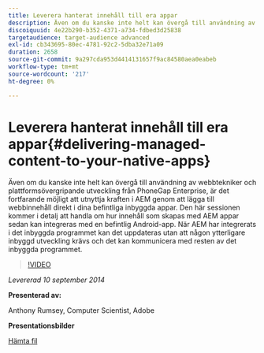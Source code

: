 ```yaml
---
title: Leverera hanterat innehåll till era appar
description: Även om du kanske inte helt kan övergå till användning av webbtekniker och plattformsövergripande utveckling från PhoneGap Enterprise, är det fortfarande möjligt att utnyttja kraften i AEM genom att lägga till webbinnehåll direkt i dina befintliga inbyggda appar. Den här sessionen kommer i detalj att handla om hur innehåll som skapas med AEM appar sedan kan integreras med en befintlig Android-app. När AEM har integrerats i det inbyggda programmet kan det uppdateras utan att någon ytterligare inbyggd utveckling krävs och det kan kommunicera med resten av det inbyggda programmet.
discoiquuid: 4e22b290-b352-4371-a734-fdbed3d25838
targetaudience: target-audience advanced
exl-id: cb343695-80ec-4781-92c2-5dba32e71a09
duration: 2658
source-git-commit: 9a297cda953d4414131657f9ac84580aea0eabeb
workflow-type: tm+mt
source-wordcount: '217'
ht-degree: 0%

---
```


# Leverera hanterat innehåll till era appar{#delivering-managed-content-to-your-native-apps}

Även om du kanske inte helt kan övergå till användning av webbtekniker och plattformsövergripande utveckling från PhoneGap Enterprise, är det fortfarande möjligt att utnyttja kraften i AEM genom att lägga till webbinnehåll direkt i dina befintliga inbyggda appar. Den här sessionen kommer i detalj att handla om hur innehåll som skapas med AEM appar sedan kan integreras med en befintlig Android-app. När AEM har integrerats i det inbyggda programmet kan det uppdateras utan att någon ytterligare inbyggd utveckling krävs och det kan kommunicera med resten av det inbyggda programmet.

>[!VIDEO](https://video.tv.adobe.com/v/19467/?quality=9)

*Levererad 10 september 2014*

**Presenterad av:**

Anthony Rumsey, Computer Scientist, Adobe

**Presentationsbilder**

[Hämta fil](assets/9-10-2014-delivering-managed-content-to-your-native-apps.pdf)
<!--
[Get back to the Overview](https://helpx.adobe.com/experience-manager/kt/eseminars/gems/aem-index.html)
-->

